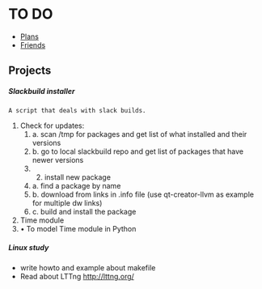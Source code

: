 
TO DO
==============================

* [Plans](plans.md)
* [Friends](friends.md)


## Projects

##### Slackbuild installer
`A script that deals with slack builds.`
1. Check for updates:
    1. a. scan /tmp for packages and get list of what installed and their versions
    2. b. go to local slackbuild repo and get list of packages that have newer versions
    3. 2. install new package
    4. a. find a package by name
    5. b. download from links in .info file (use qt-creator-llvm as example for multiple dw links)
    6. c. build and install the package
2. Time module
3. • To model Time module in Python


##### Linux study

* write howto and example about makefile
* Read about LTTng http://lttng.org/


